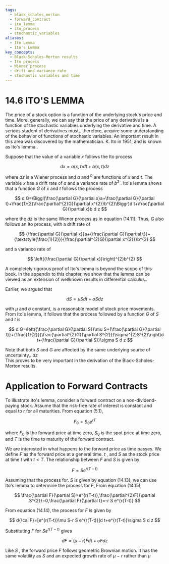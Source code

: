 ```yaml
---
tags:
  - black_scholes_merton
  - forward_contract
  - ito_lemma
  - ito_process
  - stochastic_variables
aliases:
  - Ito Lemma
  - Ito's Lemma
key_concepts:
  - Black-Scholes-Merton results
  - Ito process
  - Wiener process
  - drift and variance rate
  - stochastic variables and time
---
```


# 14.6 ITO'S LEMMA  

The price of a stock option is a function of the underlying stock's price and time. More. generally, we can say that the price of any derivative is a function of the stochastic variables underlying the derivative and time. A serious student of derivatives must,. therefore, acquire some understanding of the behavior of functions of stochastic variables. An important result in this area was discovered by the mathematician. K. Ito in 1951, and is known as Ito's lemma..  

Suppose that the value of a variable $x$ follows the Ito process  

$$
d x=a(x,t)d t+b(x,t)d z
$$  

where $d z$ is a Wiener process and $a$ and $^b$ are functions of $x$ and $t.$ The variable $x$ has a drift rate of $a$ and a variance rate of $b^{2}$ . Ito's lemma shows that a function $G$ of $x$ and $t$ follows the process  

$$
d G=\Biggl(\frac{\partial G}{\partial x}a+\frac{\partial G}{\partial t}+\frac{1}{2}\frac{\partial^{2}G}{\partial x^{2}}b^{2}\Biggr)d t+\frac{\partial G}{\partial x}b d z
$$  

where the $d z$ is the same Wiener process as in equation (14.11). Thus, $G$ also follows an Ito process, with a drift rate of  

$$
{\frac{\partial G}{\partial x}}a+{\frac{\partial G}{\partial t}}+{\textstyle{\frac{1}{2}}}{\frac{\partial^{2}G}{\partial x^{2}}}b^{2}
$$  

and a variance rate of  

$$
\left({\frac{\partial G}{\partial x}}\right)^{2}b^{2}
$$  

A completely rigorous proof of Ito's lemma is beyond the scope of this book. In the appendix to this chapter, we show that the lemma can be viewed as an extension of wellknown results in differential calculus..  

Earlier, we argued that  

$$
d S=\mu S d t+\sigma S d z
$$  

with $\mu$ and $\sigma$ constant, is a reasonable model of stock price movements. From Ito's lemma, it follows that the process followed by a function $G$ of $S$ and $t$ is  

$$
d G=\left({\frac{\partial G}{\partial S}}\mu S+{\frac{\partial G}{\partial t}}+{\frac{1}{2}}{\frac{\partial^{2}G}{\partial S^{2}}}\sigma^{2}S^{2}\right)d t+{\frac{\partial G}{\partial S}}\sigma S d z
$$  

Note that both $S$ and $G$ are affected by the same underlying source of uncertainty,. $d z$   
This proves to be very important in the derivation of the Black-Scholes-Merton results.  

# Application to Forward Contracts  

To illustrate Ito's lemma, consider a forward contract on a non-dividend-paying stock. Assume that the risk-free rate of interest is constant and equal to $r$ for all maturities. From equation (5.1),  

$$
F_{0}=S_{0}e^{r T}
$$  

where $F_{0}$ is the forward price at time zero, $S_{0}$ is the spot price at time zero, and $T$ is the time to maturity of the forward contract.  

We are interested in what happens to the forward price as time passes. We define $F$ as the forward price at a general time. $t$ , and $S$ as the stock price at time $t$ with $t<T.$ The relationship between $F$ and $S$ is given by  

$$
F=S e^{r(T-t)}
$$  

Assuming that the process for. $S$ is given by equation (14.13), we can use Ito's lemma to determine the process for $F,$ From equation (14.15),  

$$
\frac{\partial F}{\partial S}=e^{r(T-t)},\frac{\partial^{2}F}{\partial S^{2}}=0,\frac{\partial F}{\partial t}=-r S e^{r(T-t)}
$$  

From equation (14.14), the process for $F$ is given by  

$$
d{\cal F}=[e^{r(T-t)}\mu S-r S e^{r(T-t)}]d t+e^{r(T-t)}\sigma S d z
$$  

Substituting $F$ for $S e^{r(T-t)}$ gives  

$$
d F=(\mu-r)F d t+\sigma F d z
$$  

Like $S$ , the forward price $F$ follows geometric Brownian motion. It has the same volatility as $S$ and an expected growth rate of $\mu\mathrm{~-~}r$ rather than $\mu$  

